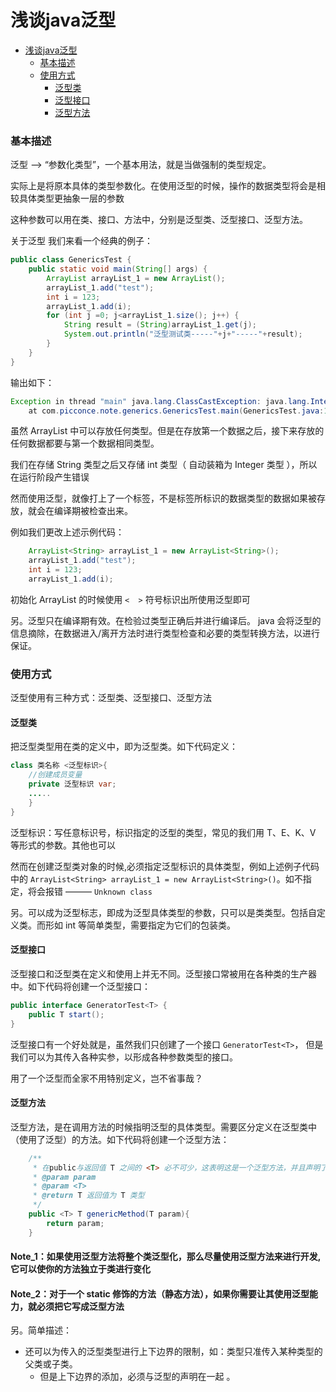 # 浅谈java泛型

- [浅谈java泛型](#浅谈java泛型)
    - [基本描述](#基本描述)
    - [使用方式](#使用方式)
        - [泛型类](#泛型类)
        - [泛型接口](#泛型接口)
        - [泛型方法](#泛型方法)

### 基本描述
泛型 --> “参数化类型”，一个基本用法，就是当做强制的类型规定。

实际上是将原本具体的类型参数化。在使用泛型的时候，操作的数据类型将会是相较具体类型更抽象一层的参数

这种参数可以用在类、接口、方法中，分别是泛型类、泛型接口、泛型方法。

关于泛型 我们来看一个经典的例子：
```java
public class GenericsTest {
    public static void main(String[] args) {
        ArrayList arrayList_1 = new ArrayList();
        arrayList_1.add("test");
        int i = 123;
        arrayList_1.add(i);
        for (int j =0; j<arrayList_1.size(); j++) {
            String result = (String)arrayList_1.get(j);
            System.out.println("泛型测试类-----"+j+"-----"+result);
        }
    }
}

```
输出如下： 

```java
Exception in thread "main" java.lang.ClassCastException: java.lang.Integer cannot be cast to java.lang.String
	at com.picconce.note.generics.GenericsTest.main(GenericsTest.java:19)
```

虽然 ArrayList 中可以存放任何类型。但是在存放第一个数据之后，接下来存放的任何数据都要与第一个数据相同类型。

我们在存储 String 类型之后又存储 int 类型（ 自动装箱为 Integer 类型 ），所以在运行阶段产生错误

然而使用泛型，就像打上了一个标签，不是标签所标识的数据类型的数据如果被存放，就会在编译期被检查出来。

例如我们更改上述示例代码：

```java
    ArrayList<String> arrayList_1 = new ArrayList<String>();
    arrayList_1.add("test");
    int i = 123;
    arrayList_1.add(i);
```
初始化 ArrayList 的时候使用 ` <  > ` 符号标识出所使用泛型即可

另。泛型只在编译期有效。在检验过类型正确后并进行编译后。 java 会将泛型的信息摘除，在数据进入/离开方法时进行类型检查和必要的类型转换方法，以进行保证。

### 使用方式

泛型使用有三种方式：泛型类、泛型接口、泛型方法

#### 泛型类
把泛型类型用在类的定义中，即为泛型类。如下代码定义：
```java
class 类名称 <泛型标识>{
    //创建成员变量
    private 泛型标识 var; 
    .....
    }
}
```

泛型标识：写任意标识号，标识指定的泛型的类型，常见的我们用 T、E、K、V 等形式的参数。其他也可以

然而在创建泛型类对象的时候,必须指定泛型标识的具体类型，例如上述例子代码中的 `ArrayList<String> arrayList_1 = new ArrayList<String>()`。如不指定，将会报错 ———  `Unknown class`

另。可以成为泛型标志，即成为泛型具体类型的参数，只可以是类类型。包括自定义类。而形如 int 等简单类型，需要指定为它们的包装类。

#### 泛型接口
泛型接口和泛型类在定义和使用上并无不同。泛型接口常被用在各种类的生产器中。如下代码将创建一个泛型接口：

```java
public interface GeneratorTest<T> {
    public T start();
}
```

泛型接口有一个好处就是，虽然我们只创建了一个接口 `GeneratorTest<T>`， 但是我们可以为其传入各种实参，以形成各种参数类型的接口。

用了一个泛型而全家不用特别定义，岂不省事哉？

#### 泛型方法

泛型方法，是在调用方法的时候指明泛型的具体类型。需要区分定义在泛型类中（使用了泛型）的方法。如下代码将创建一个泛型方法：

```java
    /**
     * 在public与返回值 T 之间的 <T> 必不可少，这表明这是一个泛型方法，并且声明了一个泛型 T
     * @param param
     * @param <T>
     * @return T 返回值为 T 类型
     */
    public <T> T genericMethod(T param){
        return param;
    }
```

#### Note_1：如果使用泛型方法将整个类泛型化，那么尽量使用泛型方法来进行开发,它可以使你的方法独立于类进行变化
#### Note_2：对于一个 static 修饰的方法（静态方法），如果你需要让其使用泛型能力，就必须把它写成泛型方法
另。简单描述：
- 还可以为传入的泛型类型进行上下边界的限制，如：类型只准传入某种类型的父类或子类。
  + 但是上下边界的添加，必须与泛型的声明在一起 。